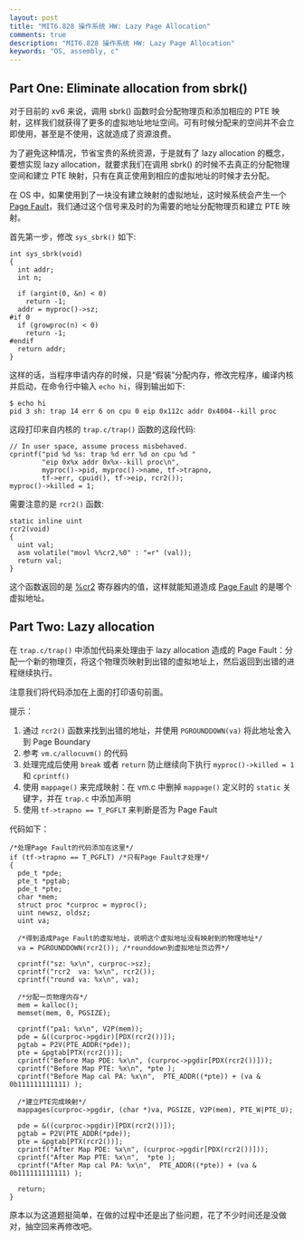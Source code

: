 ```yaml
---
layout: post
title: "MIT6.828 操作系统 HW: Lazy Page Allocation"
comments: true
description: "MIT6.828 操作系统 HW: Lazy Page Allocation"
keywords: "OS, assembly, c"
---
```


## Part One: Eliminate allocation from sbrk()

对于目前的 xv6 来说，调用 sbrk() 函数时会分配物理页和添加相应的 PTE 映射，这样我们就获得了更多的虚拟地址地址空间。可有时候分配来的空间并不会立即使用，甚至是不使用，这就造成了资源浪费。

为了避免这种情况，节省宝贵的系统资源，于是就有了 lazy allocation 的概念，要想实现 lazy allocation，就要求我们在调用 sbrk() 的时候不去真正的分配物理空间和建立 PTE 映射，只有在真正使用到相应的虚拟地址的时候才去分配。

在 OS 中，如果使用到了一块没有建立映射的虚拟地址，这时候系统会产生一个 [Page Fault](https://en.wikipedia.org/wiki/Page_fault)，我们通过这个信号来及时的为需要的地址分配物理页和建立 PTE 映射。

首先第一步，修改 `sys_sbrk()` 如下:

```
int sys_sbrk(void)
{
  int addr;
  int n;

  if (argint(0, &n) < 0)
    return -1;
  addr = myproc()->sz;
#if 0
  if (growproc(n) < 0)
    return -1;
#endif
  return addr;
}
```

这样的话，当程序申请内存的时候，只是“假装”分配内存，修改完程序，编译内核并启动，在命令行中输入 `echo hi`，得到输出如下:

```
$ echo hi
pid 3 sh: trap 14 err 6 on cpu 0 eip 0x112c addr 0x4004--kill proc
```

这段打印来自内核的 `trap.c/trap()` 函数的这段代码:

```
// In user space, assume process misbehaved.
cprintf("pid %d %s: trap %d err %d on cpu %d "
        "eip 0x%x addr 0x%x--kill proc\n",
        myproc()->pid, myproc()->name, tf->trapno,
        tf->err, cpuid(), tf->eip, rcr2());
myproc()->killed = 1;
```

需要注意的是 `rcr2()` 函数:

```
static inline uint
rcr2(void)
{
  uint val;
  asm volatile("movl %%cr2,%0" : "=r" (val));
  return val;
}
```

这个函数返回的是 [%cr2](https://en.wikipedia.org/wiki/Control_register#CR2) 寄存器内的值，这样就能知道造成 [Page Fault](https://en.wikipedia.org/wiki/Page_fault) 的是哪个虚拟地址。

## Part Two: Lazy allocation

在 `trap.c/trap()` 中添加代码来处理由于 lazy allocation 造成的 Page Fault：分配一个新的物理页，将这个物理页映射到出错的虚拟地址上，然后返回到出错的进程继续执行。

注意我们将代码添加在上面的打印语句前面。

提示：

1. 通过 `rcr2()` 函数来找到出错的地址，并使用 `PGROUNDDOWN(va)` 将此地址舍入到 Page Boundary
2. 参考 `vm.c/allocuvm()` 的代码
3. 处理完成后使用 `break` 或者 `return` 防止继续向下执行 `myproc()->killed = 1` 和 `cprintf()`
4. 使用 `mappage()` 来完成映射：在 vm.c 中删掉 `mappage()` 定义时的 `static` 关键字，并在 `trap.c` 中添加声明
5. 使用 `tf->trapno == T_PGFLT` 来判断是否为 Page Fault

代码如下：

```
/*处理Page Fault的代码添加在这里*/
if (tf->trapno == T_PGFLT) /*只有Page Fault才处理*/
{
  pde_t *pde;
  pte_t *pgtab;
  pde_t *pte;
  char *mem;
  struct proc *curproc = myproc();
  uint newsz, oldsz;
  uint va;

  /*得到造成Page Fault的虚拟地址，说明这个虚拟地址没有映射到的物理地址*/
  va = PGROUNDDOWN(rcr2()); /*rounddown到虚拟地址页边界*/

  cprintf("sz: %x\n", curproc->sz);
  cprintf("rcr2  va: %x\n", rcr2());
  cprintf("round va: %x\n", va);

  /*分配一页物理内存*/
  mem = kalloc();
  memset(mem, 0, PGSIZE);

  cprintf("pa1: %x\n", V2P(mem));
  pde = &((curproc->pgdir)[PDX(rcr2())]);
  pgtab = P2V(PTE_ADDR(*pde));
  pte = &pgtab[PTX(rcr2())];
  cprintf("Before Map PDE: %x\n", (curproc->pgdir[PDX(rcr2())]));
  cprintf("Before Map PTE: %x\n", *pte );
  cprintf("Before Map cal PA: %x\n",  PTE_ADDR((*pte)) + (va & 0b111111111111) );

  /*建立PTE完成映射*/
  mappages(curproc->pgdir, (char *)va, PGSIZE, V2P(mem), PTE_W|PTE_U);

  pde = &((curproc->pgdir)[PDX(rcr2())]);
  pgtab = P2V(PTE_ADDR(*pde));
  pte = &pgtab[PTX(rcr2())];
  cprintf("After Map PDE: %x\n", (curproc->pgdir[PDX(rcr2())]));
  cprintf("After Map PTE: %x\n",  *pte );
  cprintf("After Map cal PA: %x\n",  PTE_ADDR((*pte)) + (va & 0b111111111111) );

  return;    
}
```

原本以为这道题挺简单，在做的过程中还是出了些问题，花了不少时间还是没做对，抽空回来再修改吧。